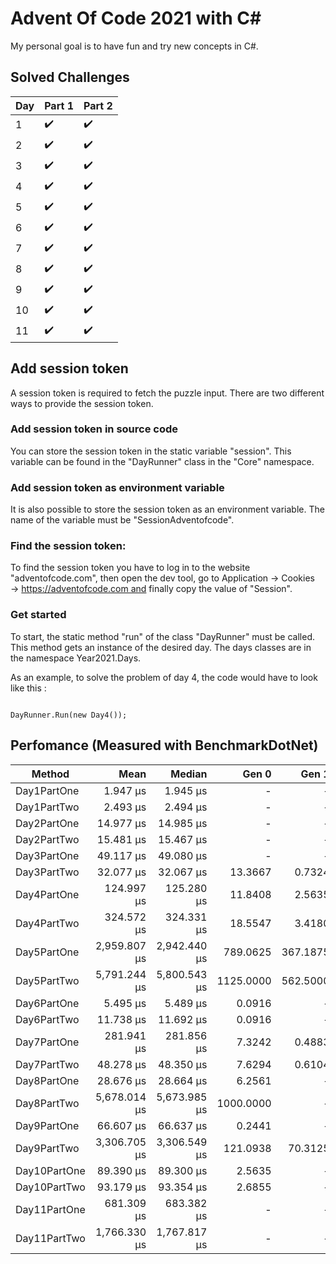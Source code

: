 
# Advent Of Code 2021 with C#

My personal goal is to have fun and try new concepts in C#.
 

 
## Solved Challenges
| Day | Part 1 | Part 2 |
|-----|--------|--------|
|1    | ✔️     |    ✔️ |
|2    | ✔️     |    ✔️ |
|3    | ✔️     |    ✔️ |
|4    | ✔️     |    ✔️ |
|5    | ✔️     |    ✔️ |
|6    | ✔️     |    ✔️ |
|7    | ✔️     |    ✔️ |
|8    | ✔️     |    ✔️ |
|9    | ✔️     |    ✔️ |
|10   | ✔️     |    ✔️ |
|11   | ✔️     |    ✔️ |

## Add session token

 A session token is required to fetch the puzzle input. There are two different ways to provide the session token.

### Add session token in source code


You can store the session token in the static variable "session". This variable can be found in the "DayRunner" class in the "Core" namespace.




### Add session token as environment variable

It is also possible to store the session token as an environment variable. The name of the variable must be "SessionAdventofcode".



### Find the session token:

To find the session token you have to log in to the website "adventofcode.com", then open the dev tool, go to Application → Cookies → https://adventofcode.com and finally copy the value of "Session".




### Get started

To start, the static method "run" of the class "DayRunner" must be called. This method gets an instance of the desired day. The days classes are in the namespace Year2021.Days.

As an example, to solve the problem of day 4, the code would have to look like this :
<pre><code class='language-cs'>
DayRunner.Run(new Day4());
</code></pre>


## Perfomance (Measured with BenchmarkDotNet)

|      Method  |          Mean |        Median |     Gen 0 |    Gen 1 |    Gen 2 |    Allocated |
|------------- |--------------:|--------------:|----------:|---------:|---------:|-------------:|
| Day1PartOne  |      1.947 μs |      1.945 μs |         - |        - |        - |            - |
| Day1PartTwo  |      2.493 μs |      2.494 μs |         - |        - |        - |            - |
| Day2PartOne  |     14.977 μs |     14.985 μs |         - |        - |        - |            - |
| Day2PartTwo  |     15.481 μs |     15.467 μs |         - |        - |        - |            - |
| Day3PartOne  |     49.117 μs |     49.080 μs |         - |        - |        - |         72 B |
| Day3PartTwo  |     32.077 μs |     32.067 μs |   13.3667 |   0.7324 |        - |       111 Kb |
| Day4PartOne  |    124.997 μs |    125.280 μs |   11.8408 |   2.5635 |        - |        99 kB |
| Day4PartTwo  |    324.572 μs |    324.331 μs |   18.5547 |   3.4180 |        - |       158 Kb |
| Day5PartOne  |  2,959.807 μs |  2,942.440 μs |  789.0625 | 367.1875 |        - |         6 Mb |
| Day5PartTwo  |  5,791.244 μs |  5,800.543 μs | 1125.0000 | 562.5000 | 109.3750 |         9 Mb |
| Day6PartOne  |      5.495 μs |      5.489 μs |    0.0916 |        - |        - |        784 B |
| Day6PartTwo  |     11.738 μs |     11.692 μs |    0.0916 |        - |        - |        784 B |
| Day7PartOne  |    281.941 μs |    281.856 μs |    7.3242 |   0.4883 |        - |        64 Kb |
| Day7PartTwo  |     48.278 μs |     48.350 μs |    7.6294 |   0.6104 |        - |        64 Kb |
| Day8PartOne  |     28.676 μs |     28.664 μs |    6.2561 |        - |        - |        52 Kb |
| Day8PartTwo  |  5,678.014 μs |  5,673.985 μs | 1000.0000 |        - |        - |         8 Mb |
| Day9PartOne  |     66.607 μs |     66.637 μs |    0.2441 |        - |        - |         2 Kb |
| Day9PartTwo  |  3,306.705 μs |  3,306.549 μs |  121.0938 |  70.3125 |  39.0625 |         1 Mb |
| Day10PartOne |     89.390 μs |     89.300 μs |    2.5635 |        - |        - |        22 Kb |
| Day10PartTwo |     93.179 μs |     93.354 μs |    2.6855 |        - |        - |        23 Kb |
| Day11PartOne |    681.309 μs |    683.382 μs |         - |        - |        - |         4 Kb |
| Day11PartTwo |  1,766.330 μs |  1,767.817 μs |         - |        - |        - |         8 Kb |
